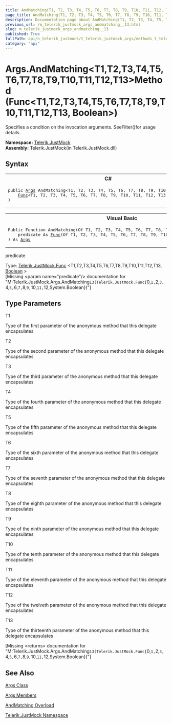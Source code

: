 ```yaml
---
title: AndMatching(T1, T2, T3, T4, T5, T6, T7, T8, T9, T10, T11, T12, T13) Method (Func(T1, T2, T3, T4, T5, T6, T7, T8, T9, T10, T11, T12, T13, Boolean))
page_title: AndMatching(T1, T2, T3, T4, T5, T6, T7, T8, T9, T10, T11, T12, T13) Method (Func(T1, T2, T3, T4, T5, T6, T7, T8, T9, T10, T11, T12, T13, Boolean)) | JustMock Documentation
description: Documentation page about AndMatching(T1, T2, T3, T4, T5, T6, T7, T8, T9, T10, T11, T12, T13) Method (Func(T1, T2, T3, T4, T5, T6, T7, T8, T9, T10, T11, T12, T13, Boolean)).
previous_url: /m_telerik_justmock_args_andmatching__13.html
slug: m_telerik_justmock_args_andmatching__13
published: True
fullPath: api/n_telerik_justmock/t_telerik_justmock_args/methods_t_telerik_justmock_args/overload_telerik_justmock_args_andmatching/m_telerik_justmock_args_andmatching__13
category: "api"
---
```


# Args.AndMatching&lt;T1,T2,T3,T4,T5,T6,T7,T8,T9,T10,T11,T12,T13&gt;Method (Func&lt;T1,T2,T3,T4,T5,T6,T7,T8,T9,T10,T11,T12,T13, Boolean&gt;)



Specifies a condition on the invocation arguments. SeeFilter()for usage details.


 **Namespace:**  [Telerik.JustMock](n_telerik_justmock) <br> **Assembly:** Telerik.JustMock(in Telerik.JustMock.dll)
## Syntax


<div id="syntaxCodeBlocks" class="code"><span codeLanguage="CSharp"><table><tr><th>C#</th></tr><tr><td><pre xml:space="preserve"><span class="keyword">public</span> <a href="T_Telerik_JustMock_Args.html">Args</a> <span class="identifier">AndMatching</span>&lt;T1, T2, T3, T4, T5, T6, T7, T8, T9, T10, T11, T12, T13&gt;(
	<a href="T_Telerik_JustMock_Func_14.html">Func</a>&lt;T1, T2, T3, T4, T5, T6, T7, T8, T9, T10, T11, T12, T13, <a href="https://msdn2.microsoft.com/en-us/library/a28wyd50" target="_blank">bool</a>&gt; <span class="parameter">predicate</span>
)
</pre></td></tr></table></span><span codeLanguage="VisualBasicDeclaration"><table><tr><th>Visual Basic</th></tr><tr><td><pre xml:space="preserve"><span class="keyword">Public</span> <span class="keyword">Function</span> <span class="identifier">AndMatching</span>(<span class="keyword">Of</span> T1, T2, T3, T4, T5, T6, T7, T8, T9, T10, T11, T12, T13) ( _
	<span class="parameter">predicate</span> <span class="keyword">As</span> <a href="T_Telerik_JustMock_Func_14.html">Func</a>(<span class="keyword">Of</span> T1, T2, T3, T4, T5, T6, T7, T8, T9, T10, T11, T12, T13, <a href="https://msdn2.microsoft.com/en-us/library/a28wyd50" target="_blank">Boolean</a>) _
) <span class="keyword">As</span> <a href="T_Telerik_JustMock_Args.html">Args</a></pre></td></tr></table></span></div>



predicate<br>


Type: [Telerik.JustMock.Func](t_telerik_justmock_func_14) &lt;T1,T2,T3,T4,T5,T6,T7,T8,T9,T10,T11,T12,T13, [Boolean](a28wyd50) &gt;<br>
[Missing &lt;param name="predicate"/&gt; documentation for "M:Telerik.JustMock.Args.AndMatching``13(Telerik.JustMock.Func{``0,``1,``2,``3,``4,``5,``6,``7,``8,``9,``10,``11,``12,System.Boolean})"]




## Type Parameters




T1<br>


Type of the first parameter of the anonymous method that this delegate encapsulates

T2<br>


Type of the second parameter of the anonymous method that this delegate encapsulates

T3<br>


Type of the third parameter of the anonymous method that this delegate encapsulates

T4<br>


Type of the fourth parameter of the anonymous method that this delegate encapsulates

T5<br>


Type of the fifth parameter of the anonymous method that this delegate encapsulates

T6<br>


Type of the sixth parameter of the anonymous method that this delegate encapsulates

T7<br>


Type of the seventh parameter of the anonymous method that this delegate encapsulates

T8<br>


Type of the eighth parameter of the anonymous method that this delegate encapsulates

T9<br>


Type of the ninth parameter of the anonymous method that this delegate encapsulates

T10<br>


Type of the tenth parameter of the anonymous method that this delegate encapsulates

T11<br>


Type of the eleventh parameter of the anonymous method that this delegate encapsulates

T12<br>


Type of the twelveth parameter of the anonymous method that this delegate encapsulates

T13<br>


Type of the thirteenth parameter of the anonymous method that this delegate encapsulates



[Missing &lt;returns&gt; documentation for "M:Telerik.JustMock.Args.AndMatching``13(Telerik.JustMock.Func{``0,``1,``2,``3,``4,``5,``6,``7,``8,``9,``10,``11,``12,System.Boolean})"]


## See Also



 [Args Class](t_telerik_justmock_args) 

 [Args Members](allmembers_t_telerik_justmock_args) 

 [AndMatching Overload](overload_telerik_justmock_args_andmatching) 

 [Telerik.JustMock Namespace](n_telerik_justmock) 



